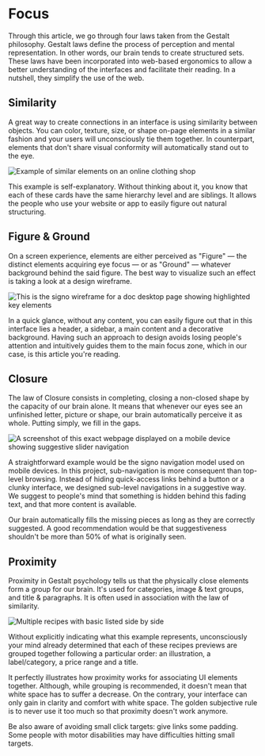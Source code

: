 # Focus

Through this article, we go through four laws taken from the Gestalt philosophy. Gestalt laws define the process of perception and mental representation. In other words, our brain tends to create structured sets. These laws have been incorporated into web-based ergonomics to allow a better understanding of the interfaces and facilitate their reading. In a nutshell, they simplify the use of the web.

## Similarity

A great way to create connections in an interface is using similarity between objects. You can color, texture, size, or shape on-page elements in a similar fashion and your users will unconsciously tie them together. In counterpart, elements that don't share visual conformity will automatically stand out to the eye.

<img alt="Example of similar elements on an online clothing shop" src="@@webRoot/assets/img/doc-focus-similar.png" srcset="@@webRoot/assets/img/doc-focus-similar.png 1x, @@webRoot/assets/img/doc-focus-similar@2x.png 2x, @@webRoot/assets/img/doc-focus-similar@3x.png 3x">

This example is self-explanatory. Without thinking about it, you know that each of these cards have the same hierarchy level and are siblings. It allows the people who use your website or app to easily figure out natural structuring.

## Figure & Ground

On a screen experience, elements are either perceived as "Figure" — the distinct elements acquiring eye focus — or as "Ground" — whatever background behind the said figure. The best way to visualize such an effect is taking a look at a design wireframe.

<img alt="This is the signo wireframe for a doc desktop page showing highlighted key elements" src="@@webRoot/assets/img/doc-focus-figground.png" srcset="@@webRoot/assets/img/doc-focus-figground.png 1x, @@webRoot/assets/img/doc-focus-figground@2x.png 2x, @@webRoot/assets/img/doc-focus-figground@3x.png 3x">

In a quick glance, without any content, you can easily figure out that in this interface lies a header, a sidebar, a main content and a decorative background. Having such an approach to design avoids losing people's attention and intuitively guides them to the main focus zone, which in our case, is this article you're reading.

## Closure

The law of Closure consists in completing, closing a non-closed shape by the capacity of our brain alone. It means that whenever our eyes see an unfinished letter, picture or shape, our brain automatically perceive it as whole. Putting simply, we fill in the gaps.

<img alt="A screenshot of this exact webpage displayed on a mobile device showing suggestive slider navigation" src="@@webRoot/assets/img/doc-focus-closure.png" srcset="@@webRoot/assets/img/doc-focus-closure.png 1x, @@webRoot/assets/img/doc-focus-closure@2x.png 2x, @@webRoot/assets/img/doc-focus-closure@3x.png 3x">

A straightforward example would be the signo navigation model used on mobile devices. In this project, sub-navigation is more consequent than top-level browsing. Instead of hiding quick-access links behind a button or a clunky interface, we designed sub-level navigations in a suggestive way. We suggest to people's mind that something is hidden behind this fading text, and that more content is available.

Our brain automatically fills the missing pieces as long as they are correctly suggested. A good recommendation would be that suggestiveness shouldn't be more than 50% of what is originally seen.

## Proximity

Proximity in Gestalt psychology tells us that the physically close elements form a group for our brain. It's used for categories, image & text groups, and title & paragraphs. It is often used in association with the law of similarity.

<img alt="Multiple recipes with basic listed side by side" src="@@webRoot/assets/img/doc-focus-proximity.png" srcset="@@webRoot/assets/img/doc-focus-proximity.png 1x, @@webRoot/assets/img/doc-focus-proximity@2x.png 2x, @@webRoot/assets/img/doc-focus-proximity@3x.png 3x">

Without explicitly indicating what this example represents, unconsciously your mind already determined that each of these recipes previews are grouped together following a particular order: an illustration, a label/category, a price range and a title.

It perfectly illustrates how proximity works for associating UI elements together. Although, while grouping is recommended, it doesn't mean that white space has to suffer a decrease. On the contrary, your interface can only gain in clarity and comfort with white space. The golden subjective rule is to never use it too much so that proximity doesn't work anymore.

Be also aware of avoiding small click targets: give links some padding. Some people with motor disabilities may have difficulties hitting small targets.
